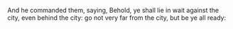 And he commanded them, saying, Behold, ye shall lie in wait against the city, even behind the city: go not very far from the city, but be ye all ready:
